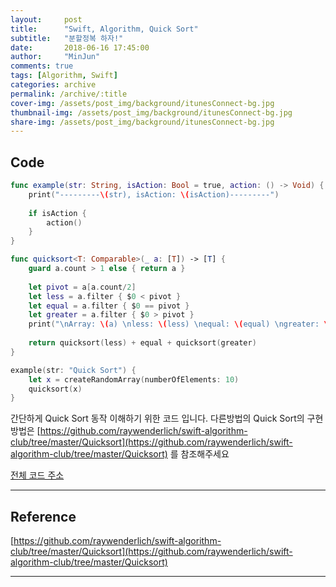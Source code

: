 ```yaml
---
layout:     post
title:      "Swift, Algorithm, Quick Sort"
subtitle:   "분할정복 하자!"
date:       2018-06-16 17:45:00
author:     "MinJun"
comments: true 
tags: [Algorithm, Swift]
categories: archive
permalink: /archive/:title
cover-img: /assets/post_img/background/itunesConnect-bg.jpg
thumbnail-img: /assets/post_img/background/itunesConnect-bg.jpg
share-img: /assets/post_img/background/itunesConnect-bg.jpg
---
```


## Code 

```swift
func example(str: String, isAction: Bool = true, action: () -> Void) {
    print("---------\(str), isAction: \(isAction)---------")
    
    if isAction {
        action()
    }
}

func quicksort<T: Comparable>(_ a: [T]) -> [T] {
    guard a.count > 1 else { return a }
    
    let pivot = a[a.count/2]
    let less = a.filter { $0 < pivot }
    let equal = a.filter { $0 == pivot }
    let greater = a.filter { $0 > pivot }
    print("\nArray: \(a) \nless: \(less) \nequal: \(equal) \ngreater: \(greater)\nresult:\(less+equal+greater)")
    
    return quicksort(less) + equal + quicksort(greater)
}

example(str: "Quick Sort") {
    let x = createRandomArray(numberOfElements: 10)
    quicksort(x)
}
```

간단하게 Quick Sort 동작 이해하기 위한 코드 입니다. 다른방법의 Quick Sort의 구현 방법은 [https://github.com/raywenderlich/swift-algorithm-club/tree/master/Quicksort](https://github.com/raywenderlich/swift-algorithm-club/tree/master/Quicksort) 를 참조해주세요

[전체 코드 주소](https://github.com/devmjun/DataStructure)


---

## Reference 

[https://github.com/raywenderlich/swift-algorithm-club/tree/master/Quicksort](https://github.com/raywenderlich/swift-algorithm-club/tree/master/Quicksort) 

---

